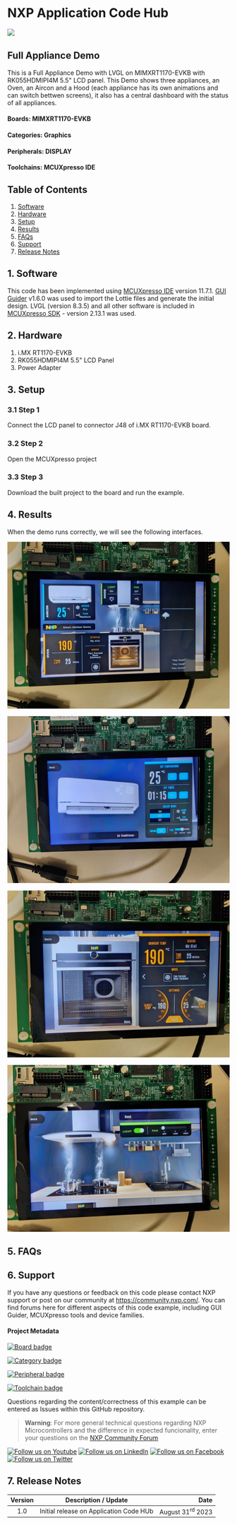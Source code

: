 # NXP Application Code Hub
[<img src="https://mcuxpresso.nxp.com/static/icon/nxp-logo-color.svg" width="100"/>](https://www.nxp.com)

## Full Appliance Demo
This is a Full Appliance Demo with LVGL on MIMXRT1170-EVKB with RK055HDMIPI4M 5.5" LCD panel. This Demo shows three appliances, an Oven, an Aircon and a Hood (each appliance has its own animations and can switch bettwen screens), it also has a central dashboard with the status of all appliances.

#### Boards: MIMXRT1170-EVKB
#### Categories: Graphics
#### Peripherals: DISPLAY
#### Toolchains: MCUXpresso IDE

## Table of Contents
1. [Software](#step1)
2. [Hardware](#step2)
3. [Setup](#step3)
4. [Results](#step4)
5. [FAQs](#step5) 
6. [Support](#step6)
7. [Release Notes](#step7)

## 1. Software<a name="step1"></a>
This code has been implemented using [MCUXpresso IDE](https://nxp.com/mcuxpresso) version 11.7.1. [GUI Guider](https://nxp.com/gui-guider) v1.6.0 was used to import the Lottie files and generate the initial design. LVGL (version 8.3.5) and all other software is included in [MCUXpresso SDK](https://mcuxpresso.nxp.com) - version 2.13.1 was used.


## 2. Hardware<a name="step2"></a>
1. i.MX RT1170-EVKB
2. RK055HDMIPI4M 5.5" LCD Panel
3. Power Adapter

## 3. Setup<a name="step3"></a>

### 3.1 Step 1
Connect the LCD panel to connector J48 of i.MX RT1170-EVKB board.
### 3.2 Step 2
Open the MCUXpresso project
### 3.3 Step 3
Download the built project to the board and run the example.

## 4. Results<a name="step4"></a>

When the demo runs correctly, we will see the following interfaces.

![central_dasboard](doc/images/central_dashboard.jpeg)

![aircon](doc/images/aircon.jpeg)

![oven](doc/images/oven.jpeg)

![rangehood](doc/images/rangehood.jpeg)

## 5. FAQs<a name="step5"></a>

## 6. Support<a name="step6"></a>
If you have any questions or feedback on this code please contact NXP support or post on our community at https://community.nxp.com/. You can find forums here for different aspects of this code example, including GUI Guider, MCUXpresso tools and device families.



#### Project Metadata
<!----- Boards ----->
[![Board badge](https://img.shields.io/badge/Board-EVK&ndash;MIMXRT1064-blue)](https://github.com/search?q=org%3Anxp-appcodehub+EVK-MIMXRT1064+in%3Areadme&type=Repositories)

<!----- Categories ----->
[![Category badge](https://img.shields.io/badge/Category-GRAPHICS-yellowgreen)](https://github.com/search?q=org%3Anxp-appcodehub+graphics+in%3Areadme&type=Repositories)

<!----- Peripherals ----->
[![Peripheral badge](https://img.shields.io/badge/Peripheral-DISPLAY-yellow)](https://github.com/search?q=org%3Anxp-appcodehub+display+in%3Areadme&type=Repositories)

<!----- Toolchains ----->
[![Toolchain badge](https://img.shields.io/badge/Toolchain-MCUXPRESSO%20IDE-orange)](https://github.com/search?q=org%3Anxp-appcodehub+mcux+in%3Areadme&type=Repositories)

Questions regarding the content/correctness of this example can be entered as Issues within this GitHub repository.

>**Warning**: For more general technical questions regarding NXP Microcontrollers and the difference in expected funcionality, enter your questions on the [NXP Community Forum](https://community.nxp.com/)

[![Follow us on Youtube](https://img.shields.io/badge/Youtube-Follow%20us%20on%20Youtube-red.svg)](https://www.youtube.com/@NXP_Semiconductors)
[![Follow us on LinkedIn](https://img.shields.io/badge/LinkedIn-Follow%20us%20on%20LinkedIn-blue.svg)](https://www.linkedin.com/company/nxp-semiconductors)
[![Follow us on Facebook](https://img.shields.io/badge/Facebook-Follow%20us%20on%20Facebook-blue.svg)](https://www.facebook.com/nxpsemi/)
[![Follow us on Twitter](https://img.shields.io/badge/Twitter-Follow%20us%20on%20Twitter-white.svg)](https://twitter.com/NXP)

## 7. Release Notes<a name="step7"></a>
| Version | Description / Update                           | Date                        |
|:-------:|------------------------------------------------|----------------------------:|
| 1.0     | Initial release on Application Code HUb        |  August 31<sup>rd</sup> 2023 |

